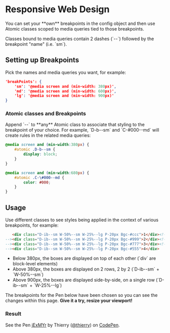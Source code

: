 # Responsive Web Design

<p>You can set your **own** breakpoints in the config object and then use Atomic classes scoped to media queries tied to those breakpoints.</p>

<p class="noteBox info">Classes bound to media queries contain 2 dashes (`--`) followed by the breakpoint &quot;name&quot; (i.e. `sm`).</p>

## Setting up Breakpoints

<p>Pick the names and media queries you want, for example:</p>

```json
'breakPoints': {
    'sm': '@media screen and (min-width: 380px)',
    'md': '@media screen and (min-width: 600px)',
    'lg': '@media screen and (min-width: 900px)'
}
```

<h3>Atomic classes and Breakpoints</h3>

<p>Append `--<breakpoint name>` to **any** Atomic class to associate that styling to the breakpoint of your choice. For example, `D-b--sm` and `C-#000--md` will create rules in the related media queries:</p>

```css
@media screen and (min-width:380px) {
    #atomic .D-b--sm {
        display: block;
    }
}

@media screen and (min-width:680px) {
    #atomic .C-\#000--md {
        color: #000;
    }
}
```

## Usage

<p>Use different classes to see styles being applied in the context of various breakpoints, for example:</p>

```html
   <div class="D-ib--sm W-50%--sm W-25%--lg P-20px Bgc-#ccc">1</div><!--
--><div class="D-ib--sm W-50%--sm W-25%--lg P-20px Bgc-#999">2</div><!--
--><div class="D-ib--sm W-50%--sm W-25%--lg P-20px Bgc-#777">3</div><!--
--><div class="D-ib--sm W-50%--sm W-25%--lg P-20px Bgc-#555">4</div>
```

<ul class="ul-list">
    <li>Below 380px, the boxes are displayed on top of each other (`div` are block-level elements)</li>
    <li>Above 380px, the boxes are displayed on 2 rows, 2 by 2 (`D-ib--sm` + `W-50%--sm`)</li>
    <li>Above 900px, the boxes are displayed side-by-side, on a single row (`D-ib--sm` + `W-25%--lg`)</li>
</ul>

<p class="noteBox info">The breakpoints for the Pen below have been chosen so you can see the changes within this page. <strong>Give it a try, resize your viewport!</strong></p>

<h3 class="penResult">Result</h3>

<p data-height="265" data-theme-id="12469" data-slug-hash="jExMYr" data-default-tab="result" data-user="thierry" class='codepen'>See the Pen <a href='http://codepen.io/thierry/pen/jExMYr/'>jExMYr</a> by Thierry (<a href='http://codepen.io/thierry'>@thierry</a>) on <a href='http://codepen.io'>CodePen</a>.</p>
